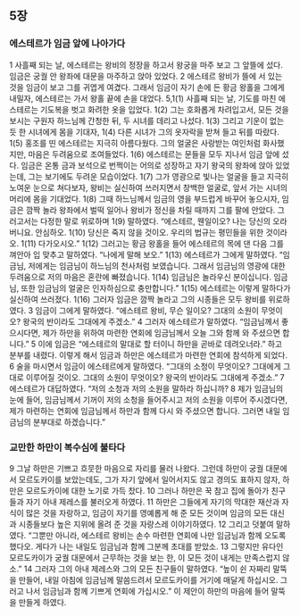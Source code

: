 ## 5장
### 에스테르가 임금 앞에 나아가다
1 사흘째 되는 날, 에스테르는 왕비의 정장을 하고서 왕궁을 마주 보고 그 앞뜰에 섰다. 임금은 궁궐 안 왕좌에 대문을 마주하고 앉아 있었다.
2 에스테르 왕비가 뜰에 서 있는 것을 임금이 보고 그를 귀엽게 여겼다. 그래서 임금이 자기 손에 든 황금 왕홀을 그에게 내밀자, 에스테르는 가서 왕홀 끝에 손을 대었다.
5,1(1) 사흘째 되는 날, 기도를 마친 에스테르는 기도복을 벗고 화려한 옷을 입었다.
1(2) 그는 호화롭게 차려입고서, 모든 것을 보시는 구원자 하느님께 간청한 뒤, 두 시녀를 데리고 나섰다.
1(3) 그리고 기운이 없는 듯 한 시녀에게 몸을 기대자,
1(4) 다른 시녀가 그의 옷자락을 받쳐 들고 뒤를 따랐다.
1(5) 홍조를 띤 에스테르는 지극히 아름다웠다. 그의 얼굴은 사랑받는 여인처럼 화사했지만, 마음은 두려움으로 조여들었다.
1(6) 에스테르는 문들을 모두 지나서 임금 앞에 섰다. 임금은 온통 금과 보석으로 번쩍이는 어의로 성장하고 자기 왕국의 왕좌에 앉아 있었는데, 그는 보기에도 두려운 모습이었다.
1(7) 그가 영광으로 빛나는 얼굴을 들고 지극히 노여운 눈으로 쳐다보자, 왕비는 실신하여 쓰러지면서 창백한 얼굴로, 앞서 가는 시녀의 머리에 몸을 기대었다.
1(8) 그때 하느님께서 임금의 영을 부드럽게 바꾸어 놓으시자, 임금은 깜짝 놀라 왕좌에서 벌떡 일어나 왕비가 정신을 차릴 때까지 그를 팔에 안았다. 그러고서는 다정한 말로 위로하며
1(9) 말하였다. “에스테르, 웬일이오? 나는 당신의 오라버니요. 안심하오.
1(10) 당신은 죽지 않을 것이오. 우리의 법규는 평민들을 위한 것이라오.
1(11) 다가오시오.”
1(12) 그러고는 황금 왕홀을 들어 에스테르의 목에 댄 다음 그를 껴안아 입 맞추고 말하였다. “나에게 말해 보오.”
1(13) 에스테르가 그에게 말하였다. “임금님, 저에게는 임금님이 하느님의 천사처럼 보였습니다. 그래서 임금님의 영광에 대한 두려움으로 저의 마음은 혼란에 빠졌습니다.
1(14) 임금님은 놀라우신 분이십니다. 임금님, 또한 임금님의 얼굴은 인자하심으로 충만합니다.”
1(15) 에스테르는 이렇게 말하다가 실신하여 쓰러졌다.
1(16) 그러자 임금은 깜짝 놀라고 그의 시종들은 모두 왕비를 위로하였다.
3 임금이 그에게 말하였다. “에스테르 왕비, 무슨 일이오? 그대의 소원이 무엇이오? 왕국의 반이라도 그대에게 주겠소.”
4 그러자 에스테르가 말하였다. “임금님께서 좋으시다면, 제가 하만을 위하여 마련한 연회에 임금님께서 오늘 그와 함께 와 주셨으면 합니다.”
5 이에 임금은 “에스테르의 말대로 할 터이니 하만을 곧바로 데려오너라.” 하고 분부를 내렸다. 이렇게 해서 임금과 하만은 에스테르가 마련한 연회에 참석하게 되었다.
6 술을 마시면서 임금이 에스테르에게 말하였다. “그대의 소청이 무엇이오? 그대에게 그대로 이루어질 것이오. 그대의 소원이 무엇이오? 왕국의 반이라도 그대에게 주겠소.”
7 에스테르가 대답하였다. “저의 소청과 저의 소원을 말하라 하십니까?
8 제가 임금님의 눈에 들어, 임금님께서 기꺼이 저의 소청을 들어주시고 저의 소원을 이루어 주시겠다면, 제가 마련하는 연회에 임금님께서 하만과 함께 다시 와 주셨으면 합니다. 그러면 내일 임금님의 분부대로 하겠습니다.”
### 교만한 하만이 복수심에 불타다
9 그날 하만은 기쁘고 흐뭇한 마음으로 자리를 물러 나왔다. 그런데 하만이 궁궐 대문에서 모르도카이를 보았는데도, 그가 자기 앞에서 일어서지도 않고 경의도 표하지 않자, 하만은 모르도카이에 대한 노기로 가득 찼다.
10 그러나 하만은 꾹 참고 집에 돌아가 친구들과 자기 아내 제레스를 불러오게 하였다.
11 하만은 그들에게 자기의 막대한 재산과 자식이 많은 것을 자랑하고, 임금이 자기를 영예롭게 해 준 모든 것이며 임금의 모든 대신과 시종들보다 높은 지위에 올려 준 것을 자랑스레 이야기하였다.
12 그리고 덧붙여 말하였다. “그뿐만 아니라, 에스테르 왕비는 손수 마련한 연회에 나만 임금님과 함께 오도록 했다오. 게다가 나는 내일도 임금님과 함께 그분께 초대를 받았소.
13 그렇지만 유다인 모르도카이가 궁궐 대문에서 근무하는 것을 보는 한, 이 모든 것이 내게는 만족스럽지 않소.”
14 그러자 그의 아내 제레스와 그의 모든 친구들이 말하였다. “높이 쉰 자짜리 말뚝을 만들어, 내일 아침에 임금님께 말씀드려서 모르도카이를 거기에 매달게 하십시오. 그러고 나서 임금님과 함께 기쁘게 연회에 가십시오.” 이 제안이 하만의 마음에 들어 말뚝을 만들게 하였다.
